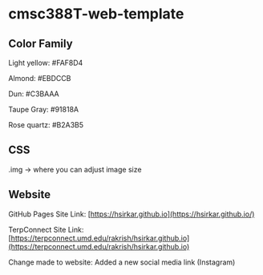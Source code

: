 # cmsc388T-web-template

## Color Family
Light yellow: #FAF8D4

Almond: #EBDCCB

Dun: #C3BAAA

Taupe Gray: #91818A

Rose quartz: #B2A3B5

## CSS
.img -> where you can adjust image size

## Website

GitHub Pages Site Link: [https://hsirkar.github.io](https://hsirkar.github.io/)

TerpConnect Site Link: [https://terpconnect.umd.edu/rakrish/hsirkar.github.io](https://terpconnect.umd.edu/rakrish/hsirkar.github.io)

Change made to website: Added a new social media link (Instagram)
